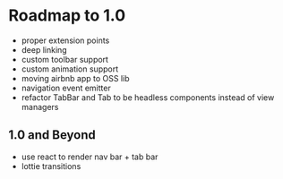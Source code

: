 # Roadmap to 1.0

- proper extension points
- deep linking
- custom toolbar support
- custom animation support
- moving airbnb app to OSS lib
- navigation event emitter
- refactor TabBar and Tab to be headless components instead of view managers


## 1.0 and Beyond

- use react to render nav bar + tab bar
- lottie transitions
